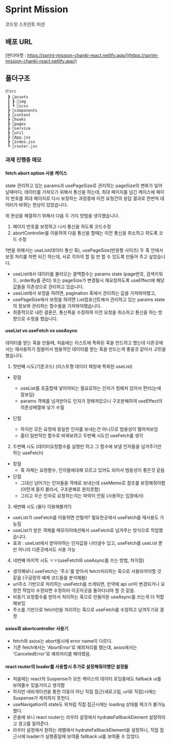 # Sprint Mission

코드잇 스프린트 미션

## 배포 URL

[판다마켓 : https://sprint-mission-chanki-react.netlify.app/](https://sprint-mission-chanki-react.netlify.app/)

## 폴더구조

```
📦src
 ┣ 📂assets
 ┃ ┣ 📂img
 ┃ ┗ 📂scss
 ┣ 📂components
 ┣ 📂context
 ┣ 📂hooks
 ┣ 📂pages
 ┣ 📂service
 ┣ 📂util
 ┣ 📜App.jsx
 ┣ 📜index.jsx
 ┗ 📜router.jsx
```

### 과제 진행중 메모

#### fetch abort option 사용 케이스

state 관리하고 있는 params과 usePageSize로 관리하는 pageSize의 변화가 일어날때마다, 데이터를 가져오기 위해서 통신을 하는데, 최대 페이지를 넘긴 케이스에 페이지 번호를 최대 페이지로 다시 보정하는 과정중에 이전 요청건의 응답 결과로 한번씩 데이터가 바뀌는 현상이 있었습니다.

위 현상을 해결하기 위해서 다음 두 가지 방법을 생각했습니다.

1. 페이지 번호를 보정하고 나서 통신을 하도록 코드수정
2. abortController를 이용하여 다음 통신을 할때는 이전 통신을 취소하고 하도록 코드 수정

1번을 위해서는 useList(데이터 통신 훅), usePageSize(반응형 사이즈) 두 훅 안에서 보정 처리를 하면 되긴 하는데, 서로 각자의 할 일 만 할 수 있도록 만들어 주고 싶었습니다.

- useList에서 데이터를 불러오는 콜백함수는 params state (page번호, 검색키워드, orderBy를 관리) 또는 pageSize가 변경될시 재요청하도록 useEffect에 해당 값들을 의존성으로 관리하고 있습니다.
- useList에서 보정을 하려면, pagination 훅에서 관리하는 값을 가져와야했고,
- usePageSize에서 보정을 하려면 List컴포넌트에서 관리하고 있는 params state의 정보와 관리하는 함수들을 가져와야했습니다.
- 최종적으로 내린 결론은, 통신쪽을 수정하여 이전 요청을 취소하고 통신을 하는 방향으로 수정을 했습니다.

#### useList vs useFetch vs useAsync

데이터를 받는 훅을 만들때, 처음에는 리스트에 특화된 훅을 만드려고 했는데 다른곳에서는 재사용하기 힘들어서
범용적인 데이터를 받는 훅을 만드는게 좋을것 같아서 고민을 했습니다.

1. 첫번째 시도(기존코드) (리스트형 데이터 패칭에 특화된 useList)

- 장점

  - useList를 호출할때 넣어야되는 필요로하는 인자가 정해져 있어서 편리(눈에 잘보임)
  - params 객체를 넘겨받아도 인자가 정해져있으니 구조분해하여 useEffect의 의존성배열에 넣기 수월

- 단점
  - 하지만 모든 요청에 동일한 인자를 보내는건 아니므로 범용성이 떨어져보임
  - 좀더 일반적인 함수로 바꿔보려고 두번째 시도인 useFetch를 생각

2. 두번째 시도 (데이터요청함수를 실행만 하고 그 함수에 보낼 인자들을 넘겨주기만 하는 useFetch)

- 장점
  - 훅 자체는 요청함수, 인자들에대해 모르고 있어도 되어서 범용성이 좋은것 같음
- 단점
  - 그대신 넘어가는 인자들을 객체로 보내는데 useMemo로 참조를 보정해줘야함(어떤게 올지 몰라서, 구조분해로 분리못함)
  - 그리고 무슨 인자로 요청하는지는 파악이 안됨 (사용하는 입장에서)

3. 세번째 시도 (둘다 이용해볼까?)

- useList가 useFetch를 이용하면 안될까? 필요한곳에서 useFetch를 재사용도 가능짐
- useList가 받은 객체를 메모지이에션해서 useFetch로 넘겨주는 방식으로 작업했습니다.
- 효과 : useList에서 받아야하는 인자값을 나타낼수 있고, useFetch를 useList 뿐만 아니라 다른곳에서도 사용 가능

4. 네번째 마지막 시도 ㅜㅜ(useFetch와 useAsync를 쓰는 방법, 차이점)

- 생각해보니 useFetch는 '주소'를 받아서 fetch처리하는 훅으로 사용되어야할 것 같음 (구글링의 예제 코드들을 분석해봄)
- url주소 기반으로 처리하는 useFetch를 쓰게되면, 만약에 api url이 변경되거나 요청전 작업이 수정되면 수정하러 이곳저곳을 돌아다녀야 할 것 같음.
- 비동기 요청함수를 받아서 처리하는 훅으로 만들어둔 useAsync를 쓰는게 더 적합해보임
- 주소를 기반으로 fetch만을 처리하는 훅으로 useFetch를 수정하고 남겨두기로 결정

#### axios와 abortcontroller 사용기

- fetch와 axios는 abort될시에 error name이 다르다.
- 기존 fetch에서는 'AbortError'로 예외처리를 했는데, axios에서는 'CanceledError'로 예외처리를 해야했음.

#### react router의 loader를 사용할시 추가로 설정해줘야했던 설정들

- 처음에는 react의 Suspense가 모든 케이스의 데이터 로딩중에도 fallback ui를 보여줄수 있을거라고 생각함
- 하지만 네비게이션을 통한 이동이 아닌 직접 접근(새로고침, url로 직접)시에는 Suspense가 캐치하지 못한다.
- useNavigation의 state도 위처럼 직접 접근시에는 loading 상태를 체크가 불가능했다.
- 콘솔에 보니 react router는 라우터 설정에서 hydrateFallbackElement 설정하라고 경고를 알려준다.
- 라우터 설정에서 원하는 레벨에서 hydrateFallbackElement을 설정하니, 직접 접근시에 loader가 실행중일때 보여줄 fallback ui를 보여줄 수 있었다.
